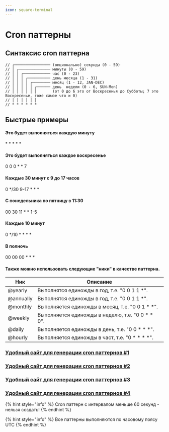 ```yaml
---
icon: square-terminal
---
```


# Cron паттерны

## Синтаксис cron паттерна

```
// ┌──────────────── (опционально) секунды (0 - 59)
// │ ┌────────────── минуты (0 - 59)
// │ │ ┌──────────── час (0 - 23)
// │ │ │ ┌────────── день месяца (1 - 31)
// │ │ │ │ ┌──────── месяц (1 - 12, JAN-DEC)
// │ │ │ │ │ ┌────── день  недели (0 - 6, SUN-Mon) 
// │ │ │ │ │ │       (от 0 до 6 это от Воскресенья до Субботы; 7 это Воскресенье, тоже самое что и 0)
// │ │ │ │ │ │
// * * * * * *
```

## Быстрые примеры

#### Это будет выполняться каждую минуту

\* \* \* \* \*

#### Это будет выполняться каждое воскресенье

0 0 0 \* \* 7

#### Каждые 30 минут с 9 до 17 часов

0 \*/30 9-17 \* \* \*

#### С понедельника по пятницу в 11:30

00 30 11 \* \* 1-5

#### Каждые 10 минут

0 \*/10 \* \* \* \*

#### В полночь

00 00 00 \* \* \*

#### Также можно использовать следующие "ники" в качестве паттерна.

| Ник       | Описание                                           |
| --------- | -------------------------------------------------- |
| @yearly   | Выполнятся единожды в год, т.е. "0 0 1 1 \*".      |
| @annually | Выполнятся единожды в год, т.е. "0 0 1 1 \*".      |
| @monthly  | Выполняется единожды в месяц, т.е. "0 0 1 \* \*".  |
| @weekly   | Выполняется единожды в неделю, т.е. "0 0 \* \* 0". |
| @daily    | Выполняется единожды в день, т.е. "0 0 \* \* \*".  |
| @hourly   | Выполняется единожды в част, т.е. "0 \* \* \* \*". |

### [Удобный сайт для генерации cron паттернов #1](https://www.freeformatter.com/cron-expression-generator-quartz.html)

### [Удобный сайт для генерации cron паттернов #2](https://crontab.cronhub.io/)

### [Удобный сайт для генерации cron паттернов #3](https://crontab.guru/)

### [Удобный сайт для генерации cron паттернов #4](https://hexagon.github.io/cron-builder/)

{% hint style="info" %}
Cron паттерн с интервалом меньше 60 секунд - нельзя создать!
{% endhint %}

{% hint style="info" %}
Все паттерны выполняются по часовому поясу UTC
{% endhint %}
